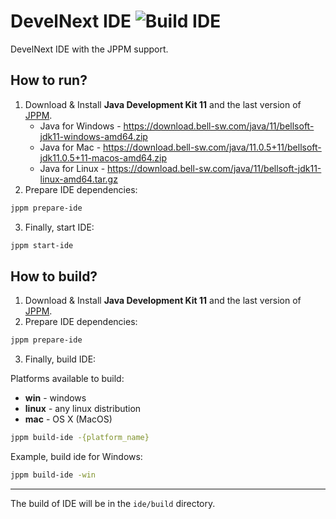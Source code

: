 # DevelNext IDE ![Build IDE](https://github.com/jphp-group/develnext-ide/workflows/Build%20IDE/badge.svg)

DevelNext IDE with the JPPM support.

## How to run?

1. Download & Install **Java Development Kit 11** and the last version of [JPPM](https://github.com/jphp-group/jphp/releases).
   - Java for Windows - https://download.bell-sw.com/java/11/bellsoft-jdk11-windows-amd64.zip
   - Java for Mac - https://download.bell-sw.com/java/11.0.5+11/bellsoft-jdk11.0.5+11-macos-amd64.zip
   - Java for Linux - https://download.bell-sw.com/java/11/bellsoft-jdk11-linux-amd64.tar.gz
2. Prepare IDE dependencies:
```bash
jppm prepare-ide
```
3. Finally, start IDE:
```bash
jppm start-ide
```

## How to build?
1. Download & Install **Java Development Kit 11** and the last version of [JPPM](https://github.com/jphp-group/jphp/releases).
2. Prepare IDE dependencies:
```bash
jppm prepare-ide
```
3. Finally, build IDE:

Platforms available to build:

* **win** - windows
* **linux** - any linux distribution
* **mac** - OS X (MacOS)

```bash
jppm build-ide -{platform_name}
```

Example, build ide for Windows:
```bash
jppm build-ide -win
```

********************

The build of IDE will be in the `ide/build` directory.

